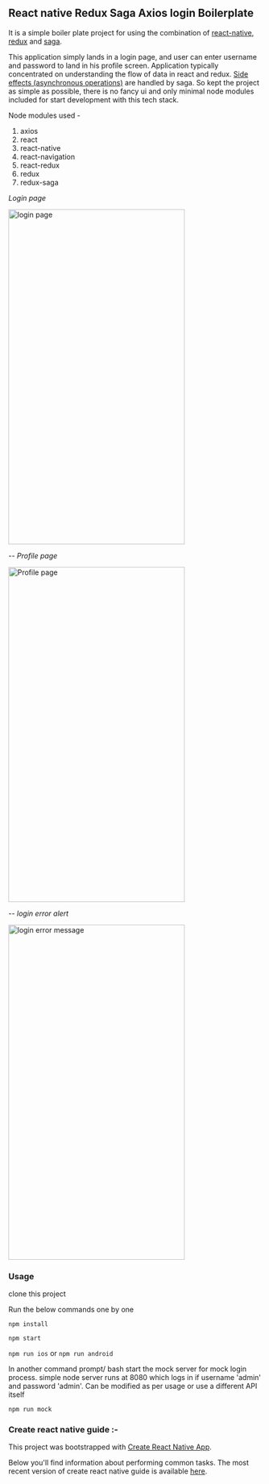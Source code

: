 

## React native Redux Saga Axios login Boilerplate

It is a simple boiler plate project for using the combination of [react-native](https://facebook.github.io/react-native/), [redux](https://redux.js.org/) and [saga](https://github.com/redux-saga/redux-saga).

This application simply lands in a login page, and user can enter username and password to land in his profile screen. Application typically concentrated on understanding the flow of data in react and redux. [Side effects (asynchronous operations)](https://redux.js.org/docs/faq/Actions.html#actions-side-effects) are handled by saga. So kept the project as simple as possible, there is no fancy ui and only minimal node modules included for start development with this tech stack.

Node modules used - 

 1. axios
 2. react
 3. react-native
 4. react-navigation
 5. react-redux
 6. redux
 7. redux-saga

*Login page*

<img src="https://image.ibb.co/kzxaDm/Simulator_Screen_Shot_i_Phone_6_2018_01_31_at_18_19_19.png" width="350" height="665" alt="login page"/>

--
*Profile page*

<img src="https://image.ibb.co/bT8RKR/Simulator_Screen_Shot_i_Phone_6_2018_01_31_at_18_19_38.png" width="350" height="665" alt="Profile page"/>

--
*login error alert*

<img src="https://image.ibb.co/giXWm6/Simulator_Screen_Shot_i_Phone_6_2018_01_31_at_18_19_52.png" width="350" height="665" alt="login error message"/>


### Usage
clone this project

Run the below commands one by one 

`npm install`

 `npm start`

`npm run ios`      or       `npm run android`

In another command prompt/ bash start the mock server for mock login process. simple node server runs at 8080 which logs in if username 'admin' and password 'admin'. Can be modified as per usage or use a different API itself

`npm run mock`






### Create react native guide :- 

This project was bootstrapped with [Create React Native App](https://github.com/react-community/create-react-native-app).

Below you'll find information about performing common tasks. The most recent version of create react native guide is available [here](https://github.com/react-community/create-react-native-app/blob/master/react-native-scripts/template/README.md).



